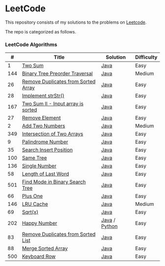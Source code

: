 LeetCode
========

This repository consists of my solutions to the problems on [Leetcode](https://leetcode.com/problems).

The repo is categorized as follows.

### LeetCode Algorithms

| # | Title | Solution | Difficulty |
|---| ----- | -------- | ---------- |
|1|[Two Sum](https://leetcode.com/problems/two-sum/) | [Java](./Algorithms/java/src/twoSum/TwoSum.java)|Easy|
|144|[Binary Tree Preorder Traversal](https://leetcode.com/problems/binary-tree-preorder-traversal/) | [Java](./Algorithms/java/src/binaryTreePreorderTraversal/BinaryTreePreorderTraversal.java)|Medium|
|26|[Remove Duplicates from Sorted Array](https://leetcode.com/problems/remove-duplicates-from-sorted-array/) | [Java](./Algorithms/java/src/removeduplicatesfromsortedarray/Solution.java)|Easy|
|28|[Implement strStr()](https://leetcode.com/problems/implement-strstr/) | [Java](./Algorithms/java/src/implementstrStr/Solution.java) |Easy|
|167|[Two Sum II - Input array is sorted](https://leetcode.com/problems/two-sum-ii-input-array-is-sorted/) | [Java](./Algorithms/java/src/twoSumII/Solution.java) |Easy|
|27|[Remove Element](https://leetcode.com/problems/remove-element/) | [Java](./Algorithms/java/src/removeelement/Solution.java) |Easy|
|2|[Add Two Numbers](https://leetcode.com/problems/add-two-numbers/) | [Java](./Algorithms/java/src/addtwonumbers/Solution.java) |Medium|
|349|[Intersection of Two Arrays](https://leetcode.com/problems/intersection-of-two-arrays/) | [Java](./Algorithms/java/src/intersectionoftwoarrays/Solution.java) |Easy|
|9|[Palindrome Number](https://leetcode.com/problems/palindrome-number/) | [Java](./Algorithms/java/src/palindromenumber/Solution.java) |Easy|
|35|[Search Insert Position](https://leetcode.com/problems/search-insert-position/) | [Java](./Algorithms/java/src/searchinsertposition/Solution.java) |Easy|
|100|[Same Tree](https://leetcode.com/problems/same-tree/) | [Java](./Algorithms/java/src/sametree/Solution.java) |Easy|
|136|[Single Number](https://leetcode.com/problems/single-number/) | [Java](./Algorithms/java/src/singlenumber/Solution.java) |Easy|
|58|[Length of Last Word](https://leetcode.com/problems/length-of-last-word/) | [Java](./Algorithms/java/src/lengthoflastword/Solution.java) |Easy|
|501|[Find Mode in Binary Search Tree](https://leetcode.com/problems/find-mode-in-binary-search-tree/) | [Java](./Algorithms/java/src/findmodeinbst/Solution.java) |Easy|
|66|[Plus One](https://leetcode.com/problems/plus-one/) | [Java](./Algorithms/java/src/plusone/Solution.java) |Easy|
|146|[LRU Cache](https://leetcode.com/problems/lru-cache/) | [Java](./Algorithms/java/src/lrucache/LRUCache.java) |Medium|
|69|[Sqrt(x)](https://leetcode.com/problems/sqrtx/) | [Java](./Algorithms/java/src/sqrtx/Solution.java) |Easy|
|202|[Happy Number](https://leetcode.com/problems/happy-number/) | [Java](./Algorithms/java/src/happynumber/Solution.java) / [Python](./Algorithms/python/happynumber/happy_number.py) |Easy|
|83|[Remove Duplicates from Sorted List](https://leetcode.com/problems/remove-duplicates-from-sorted-list/) | [Java](./Algorithms/java/src/removedupsfromsortedlist/Solution.java) |Easy|
|88|[Merge Sorted Array](https://leetcode.com/problems/merge-sorted-array/) | [Java](./Algorithms/java/src/mergesortedarray/Solution.java) |Easy|
|500|[Keyboard Row](https://leetcode.com/problems/keyboard-row/) | [Java](./Algorithms/java/src/keyboardrow/Solution.java) |Easy|